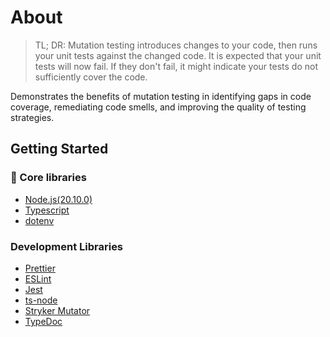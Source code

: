 # About

> TL; DR: Mutation testing introduces changes to your code, then runs your unit tests against the changed code. It is expected that your unit tests will now fail. If they don't fail, it might indicate your tests do not sufficiently cover the code.

Demonstrates the benefits of mutation testing in identifying gaps in code coverage, remediating code smells, and improving the quality of testing strategies.

## Getting Started

### 🔧 Core libraries

- [Node.js(20.10.0)](https://nodejs.org/en)
- [Typescript](https://www.typescriptlang.org)
- [dotenv](https://www.npmjs.com/package/dotenv)

### Development Libraries

- [Prettier](https://prettier.io)
- [ESLint](https://eslint.org)
- [Jest](https://jestjs.io)
- [ts-node](https://www.npmjs.com/package/ts-node)
- [Stryker Mutator](https://stryker-mutator.io)
- [TypeDoc](https://typedoc.org)

